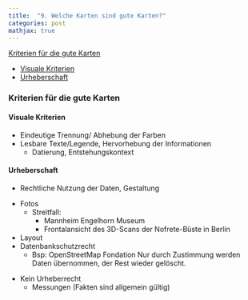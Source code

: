 ```yaml
---
title:  "9. Welche Karten sind gute Karten?"
categories: post
mathjax: true
---
```

[Kriterien für die gute Karten](#kriterien-für-die-gute-karten)
 - [Visuale Kriterien](#visuale-kriterien)
 - [Urheberschaft](#urheberschaft)

   
### Kriterien für die gute Karten

#### Visuale Kriterien
* Eindeutige Trennung/ Abhebung der Farben
* Lesbare Texte/Legende, Hervorhebung der Informationen
    - Datierung, Entstehungskontext
#### Urheberschaft
* Rechtliche Nutzung der Daten, Gestaltung 
 - Fotos 
   - Streitfall: 
        -  Mannheim Engelhorn Museum
        -  Frontalansicht des 3D-Scans der Nofrete-Büste in Berlin
 - Layout
 - Datenbankschutzrecht
    - Bsp: OpenStreetMap Fondation 
     Nur durch Zustimmung werden Daten übernommen, der Rest wieder gelöscht.
* Kein Urheberrecht 
  - Messungen (Fakten sind allgemein gültig)
